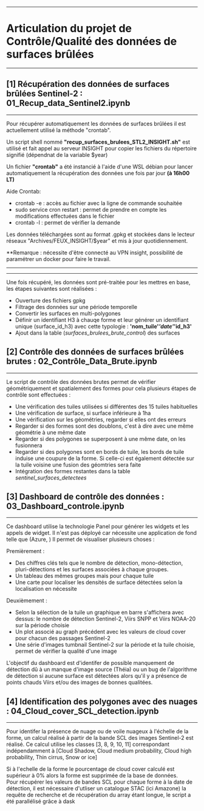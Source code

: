 ----------------------------------------------------------------------------------
# Articulation du projet de Contrôle/Qualité des données de surfaces brûlées
---------------------------------------------------------------------------------- 

## [1] Récupération des données de surfaces brûlées Sentinel-2 : 01_Recup_data_Sentinel2.ipynb
---------------------------------------------------------------------------------- 

Pour récupérer automatiquement les données de surfaces brûlées il est actuellement utilisé la méthode "crontab".  

Un script shell nommé **"recup_surfaces_brulees_STL2_INSIGHT.sh"** est utilisé et fait appel au serveur INSIGHT pour copier les fichiers du répertoire signifié (dépendnat de la variable $year)  

Un fichier **"crontab"** a été instancié à l'aide d'une WSL débian pour lancer automatiquement la récupération des données une fois par jour **(à 16h00 LT)**

Aide Crontab:

* crontab -e : accès au fichier avec la ligne de commande souhaitée
* sudo service cron restart : permet de prendre en compte les modifications effectuées dans le fichier 
* crontab -l : permet de vérifier la demande 

Les données téléchargées sont au format .gpkg et stockées dans le lecteur réseaux "Archives/FEUX_INSIGHT/$year" et mis à jour quotidiennement.

**Remarque : nécessite d'être connecté au VPN insight, possibilité de paramétrer un docker pour faire le travail.  

-----------------------------------------------------------------------------------------------  
-----------------------------------------------------------------------------------------------   
Une fois récupéré, les données sont pré-traitée pour les mettres en base, les étapes suivantes sont réalisées :
- Ouverture des fichiers gpkg
- Filtrage des données sur une période temporelle
- Convertir les surfaces en multi-polygones
- Définir un identifiant H3 à chauqe forme et leur générer un identifiant unique (surface_id_h3) avec cette typologie : **'nom_tuile'_'date'_'id_h3'**
- Ajout dans la table (*surfaces_brulees_brute_control*) des surfaces 

## [2] Contrôle des données de surfaces brûlées brutes : 02_Contrôle_Data_Brute.ipynb
---------------------------------------------------------------------------------

Le script de contrôle des données brutes permet de vérifier géométriquement et spatialement des formes pour cela plusieurs étapes de contrôle sont effectuées :  
- Une vérification des tuiles utilisées si différentes des 15 tuiles habituelles 
- Une vérification de surface, si surface inférieure à 1ha
- Une vérification sur les géométries, regarder si elles ont des erreurs
- Regarder si des formes sont des doublons, c'est à dire avec une même géométrie à une même date
- Regarder si des polygones se superposent à une même date, on les fusionnera 
- Regarder si des polygones sont en bords de tuile, les bords de tuile induise une coupure de la forme. Si celle-ci est également détectée sur la tuile voisine une fusion des géomtries sera faite
- Intégration des formes restantes dans la table *sentinel_surfaces_detectees*  

## [3] Dashboard de contrôle des données : 03_Dashboard_controle.ipynb
---------------------------------------------------------------------------------

Ce dashboard utilise la technologie Panel pour générer les widgets et les appels de widget. Il n'est pas déployé car nécessite une application de fond telle que (Azure, )
Il permet de visualiser plusieurs choses :  

Premièrement :  

- Des chiffres clés tels que le nombre de détection, mono-détection, pluri-détections et les surfaces associées à chaque groupes.  
- Un tableau des mêmes groupes mais pour chaque tuile 
- Une carte pour localiser les densités de surface détectées selon la localisation en nécessite

Deuxièmement :  
- Selon la sélection de la tuile un graphique en barre s'affichera avec dessus: le nombre de détection Sentinel-2, Viirs SNPP et Viirs NOAA-20 sur la période choisie
- Un plot associé au graph précédent avec les valeurs de cloud cover pour chacun des passages Sentinel-2
- Une série d'images tumbnail Sentinel-2 sur la période et la tuile choisie, permet de vérifier la qualité d'une image 

L'objectif du dashboard est d'identifer de possible manquement de détection dû à un manque d'image source (Théia) ou un bug de l'algorithme de détection si aucune surface est détectées alors qu'il y a présence de points chauds Viirs et/ou des images de bonnes qualitées.

## [4] Identification des polygones avec des nuages : 04_Cloud_cover_SCL_detection.ipynb
---------------------------------------------------------------------------------

Pour identifer la présence de nuage ou de voile nuageux à l'échelle de la forme, un calcul réalisé à partir de la bande SCL des images Sentinel-2 est réalisé.
Ce calcul utilise les classes [3, 8, 9, 10, 11] correspondant indépendamment à [Cloud Shadow, Cloud medium probability, Cloud high probability, Thin cirrus, Snow or ice]

Si à l'echelle de la forme le pourcentage de cloud cover calculé est supérieur à 0% alors la forme est supprimée de la base de données.  
Pour récupérer les valeurs de bandes SCL pour chaque forme à la date de détection, il est nécessaire d'utliser un catalogue STAC (ici Amazone) la requête de recherche et de récupération du array étant longue, le script a été parallélisé grâce à dask

